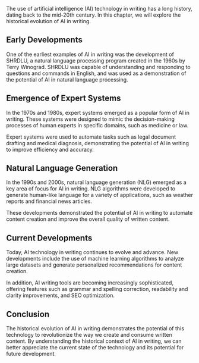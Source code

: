 

The use of artificial intelligence (AI) technology in writing has a long history, dating back to the mid-20th century. In this chapter, we will explore the historical evolution of AI in writing.

Early Developments
------------------

One of the earliest examples of AI in writing was the development of SHRDLU, a natural language processing program created in the 1960s by Terry Winograd. SHRDLU was capable of understanding and responding to questions and commands in English, and was used as a demonstration of the potential of AI in natural language processing.

Emergence of Expert Systems
---------------------------

In the 1970s and 1980s, expert systems emerged as a popular form of AI in writing. These systems were designed to mimic the decision-making processes of human experts in specific domains, such as medicine or law.

Expert systems were used to automate tasks such as legal document drafting and medical diagnosis, demonstrating the potential of AI in writing to improve efficiency and accuracy.

Natural Language Generation
---------------------------

In the 1990s and 2000s, natural language generation (NLG) emerged as a key area of focus for AI in writing. NLG algorithms were developed to generate human-like language for a variety of applications, such as weather reports and financial news articles.

These developments demonstrated the potential of AI in writing to automate content creation and improve the overall quality of written content.

Current Developments
--------------------

Today, AI technology in writing continues to evolve and advance. New developments include the use of machine learning algorithms to analyze large datasets and generate personalized recommendations for content creation.

In addition, AI writing tools are becoming increasingly sophisticated, offering features such as grammar and spelling correction, readability and clarity improvements, and SEO optimization.

Conclusion
----------

The historical evolution of AI in writing demonstrates the potential of this technology to revolutionize the way we create and consume written content. By understanding the historical context of AI in writing, we can better appreciate the current state of the technology and its potential for future development.

